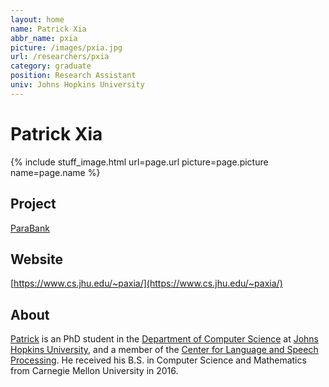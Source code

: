 ```yaml
---
layout: home
name: Patrick Xia
abbr_name: pxia
picture: /images/pxia.jpg
url: /researchers/pxia
category: graduate
position: Research Assistant
univ: Johns Hopkins University
---
```


# Patrick Xia

{% include stuff_image.html url=page.url picture=page.picture name=page.name %}

## Project

[ParaBank](http://decomp.io/projects/parabank/)

## Website

[https://www.cs.jhu.edu/~paxia/](https://www.cs.jhu.edu/~paxia/)

## About

[Patrick](https://www.cs.jhu.edu/~paxia/) is an PhD student in the [Department of Computer Science](https://www.cs.jhu.edu/) at [Johns Hopkins University](https://www.jhu.edu/), and a member of the [Center for Language and Speech Processing](https://www.clsp.jhu.edu/). He received his B.S. in Computer Science and Mathematics from Carnegie Mellon University in 2016.
